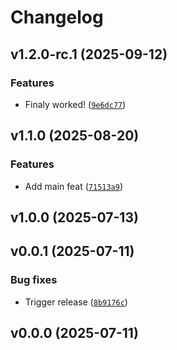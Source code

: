 # Changelog

## v1.2.0-rc.1 (2025-09-12)

### Features

- Finaly worked! ([`9e6dc77`](https://github.com/34j/gumerov-expansion-coefficients/commit/9e6dc77db65668cf789001bde4f013008e256745))

## v1.1.0 (2025-08-20)

### Features

- Add main feat ([`71513a9`](https://github.com/34j/gumerov-expansion-coefficients/commit/71513a982ccbb74fc4d492150216b51098798151))

## v1.0.0 (2025-07-13)

## v0.0.1 (2025-07-11)

### Bug fixes

- Trigger release ([`8b9176c`](https://github.com/34j/gumerov-expansion-coefficients/commit/8b9176c5d2b8e6e47b6ea78f0ab94858887093f4))

## v0.0.0 (2025-07-11)
